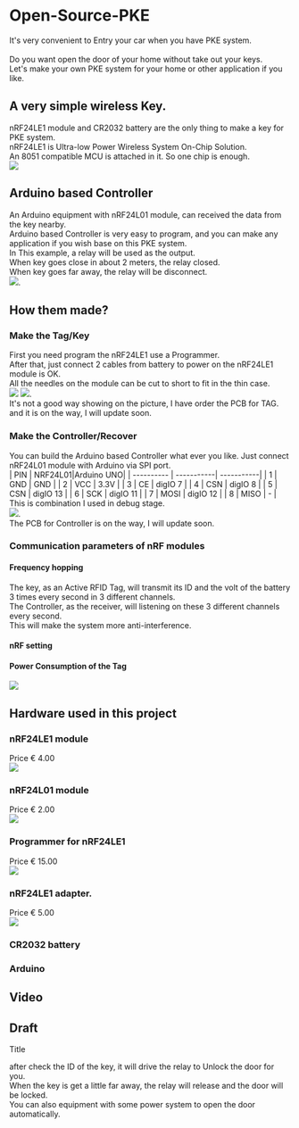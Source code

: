 # Open-Source-PKE

It's very convenient to Entry your car when you have PKE system.<br>  
Do you want open the door of your home without take out your keys.<br> 
Let's make your own PKE system for your home or other application if you like.<br>  

## A very simple wireless Key. 

nRF24LE1 module and CR2032 battery are the only thing to make a key for PKE system. <br>
nRF24LE1 is Ultra-low Power Wireless System On-Chip Solution.<br>
An 8051 compatible MCU is attached in it. So one chip is enough.<br>
![](https://github.com/fryefryefrye/Open-Source-PKE/raw/master/img/tag_simple.jpg)


## Arduino based Controller

An Arduino equipment with nRF24L01 module, can received the data from the key nearby.<br> 
Arduino based Controller is very easy to program, and you can make any application if you wish base on this PKE system.<br> 
In This example, a relay will be used as the output. <br> 
When key goes close in about 2 meters, the relay closed.<br> 
When key goes far away, the relay will be disconnect.<br> 
![](https://github.com/fryefryefrye/Open-Source-PKE/raw/master/img/rx_simple.jpg).


## How them made?
### Make the Tag/Key

First you need program the nRF24LE1 use a Programmer.<br>
After that, just connect 2 cables from battery to power on the nRF24LE1 module is OK.<br>
All the needles on the module can be cut to short to fit in the thin case.<br>
![](https://github.com/fryefryefrye/Open-Source-PKE/raw/master/img/nRF24LE1_back.jpg)
![](https://github.com/fryefryefrye/Open-Source-PKE/raw/master/img/tag.jpg).<br>
It's not a good way showing on the picture, I have order the PCB for TAG. and it is on the way, I will update soon.


### Make the Controller/Recover

You can build the Arduino based Controller what ever you like. Just connect nRF24L01 module with Arduino via SPI port.<br>
| PIN  | NRF24L01|Arduino UNO|
| ---------- | -----------| -----------|
|  1  |  GND  |  GND  |
|  2  |  VCC  |  3.3V  |
|  3  |  CE   |  digIO 7  |
|  4  |  CSN  |  digIO 8  |
|  5  |  CSN  |  digIO 13  |
|  6  |  SCK  |  digIO 11  |
|  7  |  MOSI  | digIO 12  |
|  8  |  MISO  |  -  |
<br>
This is combination I used in debug stage.<br> 
![](https://github.com/fryefryefrye/Open-Source-PKE/raw/master/img/rx_2560.jpg).<br> 
The PCB for Controller is on the way, I will update soon.<br>

### Communication parameters of nRF modules

#### Frequency hopping

The key, as an Active RFID Tag, will transmit its ID and the volt of the battery 3 times every second in 3 different channels.<br> 
The Controller, as the receiver, will listening on these 3 different channels every second.<br> 
This will make the system more anti-interference.<br> 

#### nRF setting

#### Power Consumption of the Tag

![](https://github.com/fryefryefrye/Open-Source-PKE/raw/master/img/PowerConsumption.png)<br> 

## Hardware used in this project

### nRF24LE1 module

Price € 4.00<br> 
![](https://github.com/fryefryefrye/Open-Source-PKE/raw/master/img/nRF24LE1.jpg)<br> 

### nRF24L01 module

Price € 2.00<br> 
![](https://github.com/fryefryefrye/Open-Source-PKE/raw/master/img/nRF24L01.jpg)<br> 

### Programmer for nRF24LE1

Price € 15.00<br> 
![](https://github.com/fryefryefrye/Open-Source-PKE/raw/master/img/programer.jpg)<br> 

### nRF24LE1 adapter.

Price € 5.00<br> 
![](https://github.com/fryefryefrye/Open-Source-PKE/raw/master/img/adapter.jpg)<br> 

### CR2032 battery
### Arduino

## Video

## Draft

Title

after check the ID of the key, it will drive the relay to Unlock the door for you.<br> 
When the key is get a little far away, the relay will release and the door will be locked.<br> 
You can also equipment with some power system to open the door automatically.<br>
